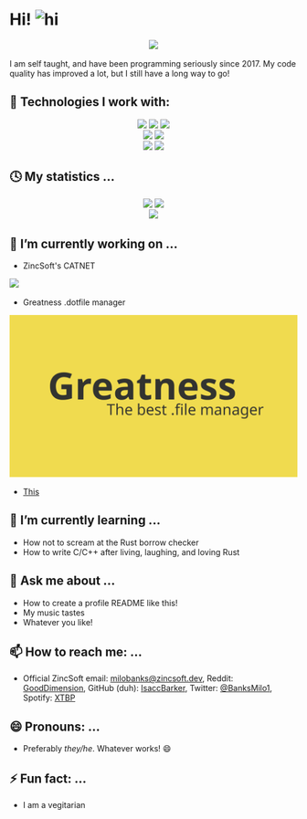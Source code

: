 # Hi! <img src="https://user-images.githubusercontent.com/1303154/88677602-1635ba80-d120-11ea-84d8-d263ba5fc3c0.gif" width="28px" alt="hi">
<p align="center">
    <img src="https://forthebadge.com/images/badges/made-with-crayons.svg">
</p>

I am self taught, and have been programming seriously since 2017. My code quality has improved a lot, but I still have a long way to go!
## 📙 Technologies I work with:
<p align="center">
    <img src="https://img.shields.io/badge/c++-%23F34B7D.svg?style=for-the-badge&labelColor=black&logo=c%2B%2B&logoColor=white">
    <img src="https://img.shields.io/badge/c-%23555555.svg?style=for-the-badge&labelColor=black&logo=c&logoColor=white">
    <img src="https://img.shields.io/badge/rust-%23DEA584.svg?style=for-the-badge&labelColor=black&logo=rust&logoColor=white">
    <br>
    <img src="https://img.shields.io/badge/perl-%230298C3.svg?style=for-the-badge&labelColor=black&logo=perl&logoColor=white">
    <img src="https://img.shields.io/badge/python-%233572A5.svg?style=for-the-badge&labelColor=black&logo=python&logoColor=white">
    <br>
    <img src="https://img.shields.io/badge/linux-%230099CC.svg?style=for-the-badge&labelColor=black&logo=linux&logoColor=white">
    <img src="https://img.shields.io/badge/mac os-%23FF2D56.svg?style=for-the-badge&labelColor=black&logo=apple&logoColor=white">
</p>

## 🕓 My statistics ...
<p align="center">
    <img height="200px" src="https://github-readme-stats.vercel.app/api?username=IsaccBarker&show_icons=true&count_private=true&theme=gruvbox">
    <img height="200px" src="https://github-readme-stats.vercel.app/api/top-langs/?username=IsaccBarker&&hide=javascript,html,css,cmake,go&layout=compact&theme=gruvbox">
    <br>
    <img src="https://github-readme-stats.vercel.app/api/wakatime?layout=compact&theme=gruvbox&username=IsaccBarker">
</p>

## 🔭 I’m currently working on ...
- ZincSoft's CATNET
<img src="https://raw.githubusercontent.com/ZincSoft/CATNET/main/assets/logo.png">

- Greatness .dotfile manager
<img src="https://raw.githubusercontent.com/IsaccBarker/Greatness/main/assets/greatness.png">

- [This](https://www.youtube.com/watch?v=dQw4w9WgXcQ)

## 🌱 I’m currently learning ...
- How not to scream at the Rust borrow checker
- How to write C/C++ after living, laughing, and loving Rust
## 💬 Ask me about ...
- How to create a profile README like this!
- My music tastes
- Whatever you like!
## 📫 How to reach me: ...
- Official ZincSoft email: milobanks@zincsoft.dev, Reddit: [GoodDimension](reddit.com/u/GoodDimension), GitHub (duh): [IsaccBarker](github.com/IsaccBarker), Twitter: [@BanksMilo1](https://twitter.com/BanksMilo1), Spotify: [XTBP](https://open.spotify.com/user/ff6qgu2bo79vlb27e00vwwabi)
## 😄 Pronouns: ...
- Preferably *they/he*. Whatever works! 😄
## ⚡ Fun fact: ...
- I am a vegitarian
